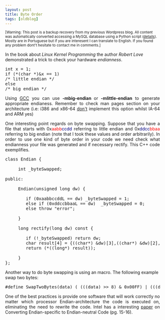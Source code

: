 ```yaml
---
layout: post
title: Byte Order
tags: [oldblog]
---
```


<small>[Warning: This post is a backup recovery from my previous Wordpress blog. All content was automatically converted accessing a MySQL database using a Python script (<a href="http://maluta.github.io/blog/convert-wordpress-to-jekyll/">details</a>). Mostly are in Portuguese but if you are interesent I can translate to English. If you found any problem dont't hesitate to contact me in comments.]</small>



In the book about <em>Linux Kernel Programming</em> the author<em> Robert Love</em> demonstrated a trick to check your hardware <em>endianness</em>.
<pre lang="c">int x = 1;
if (*(char *)&x == 1)
/* little endian */
else
/* big endian */</pre>
<p style="text-align: justify;">Using <a href="http://gcc.gnu.org">GCC</a> you can use <strong>-mbig-endian </strong>or <strong>-mlittle-endian</strong> to generate appropriate endianess. Remember to check man pages section on your architecture (i.e: i386 and x86-64 <span style="text-decoration: underline;">don't</span> implement this option whilst IA-64 and ARM yes)</p>
<p style="text-align: justify;">One interesting point regards on byte swapping. Suppose that you have a file that starts with 0x<span style="color: #ff0000;">aabb</span><span style="color: #000080;">ccdd</span> referring to little endian and 0x<span style="color: #000080;">ddcc</span><span style="color: #ff0000;">bbaa</span> referring to big endian (note that I took these values and order arbitrarily). In order to use one kind of byte order in your code we need check what endianness your file was generated and if necessary rectify. This C++ code exemplifies.</p>

<pre lang="cpp">
class Endian {

     int _byteSwapped;

public:

     Endian(unsigned long dw) {

        if (0xaabbccddL == dw) _byteSwapped = 1;
        else if (0xddccbbaaL == dw)  _byteSwapped = 0; 
        else throw "error";
   
     }

     long rectify(long dw) const {

        if (!_byteSwapped) return dw;
        char result[4] = {((char*) &dw)[3],((char*) &dw)[2],((char*) &dw)[1],((char*) &dw)[0]};
        return (*((long*) result));

     }
};
</pre>

Another way to do byte swapping is using an macro. The following example swap two bytes:

<pre lang="c">
#define SwapTwoBytes(data) ( (((data) >> 8) & 0x00FF) | (((data) << 8) & 0xFF00) )
</pre>

<p style="text-align: justify;">One of the best practices is provide one software that will work correctly no matter which processor Endian-architecture the code is executed on, eliminating the need to rewrite the code. Intel has a interesting <a href="http://www.intel.com/design/intarch/papers/endian.pdf">paper</a> on Converting Endian-specific to Endian-neutral Code (pg. 15-16).</p>